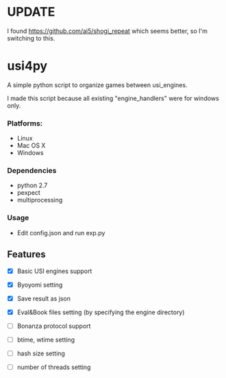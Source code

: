 # UPDATE 
I found https://github.com/ai5/shogi_repeat which seems better, so I'm switching to this.


# usi4py

A simple python script to organize games between usi_engines. 

I made this script because all existing "engine_handlers" were for windows only.






### Platforms:
* Linux 
* Mac OS X 
* Windows 


### Dependencies

* python 2.7
* pexpect
* multiprocessing

### Usage
 - Edit config.json and run exp.py
 

## Features
- [x] Basic USI engines support
- [x] Byoyomi setting
- [x] Save result as json
- [x] Eval&Book files setting (by specifying the engine directory) 
- [ ] Bonanza protocol support
- [ ] btime, wtime setting
- [ ] hash size setting
- [ ] number of threads setting





